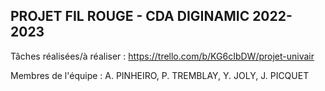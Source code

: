 ## PROJET FIL ROUGE - CDA DIGINAMIC 2022-2023

Tâches réalisées/à réaliser : https://trello.com/b/KG6cIbDW/projet-univair


Membres de l'équipe : A. PINHEIRO, P. TREMBLAY, Y. JOLY, J. PICQUET
